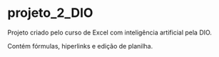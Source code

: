 # projeto_2_DIO

Projeto criado pelo curso de Excel com inteligência artificial pela DIO.

Contém fórmulas, hiperlinks e edição de planilha.
